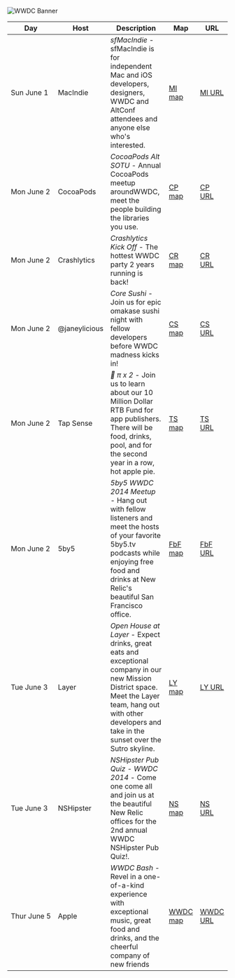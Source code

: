![WWDC Banner](https://devimages.apple.com.edgekey.net/wwdc/images/wwdc14-home-branding.png)


| Day | Host | Description |  Map | URL |
|-----------|-----------|------------|------------|---|
| Sun&nbsp;June&nbsp;1 | MacIndie | *sfMacIndie* - sfMacIndie is for independent Mac and iOS developers, designers, WWDC and AltConf attendees and anyone else who's interested. | [MI map][] | [MI URL][] |
| Mon&nbsp;June&nbsp;2 | CocoaPods | *CocoaPods Alt SOTU* - Annual CocoaPods meetup aroundWWDC, meet the people building the libraries you use. | [CP map][] | [CP URL][] |
| Mon&nbsp;June&nbsp;2 | Crashlytics | *Crashlytics Kick Off* - The hottest WWDC party 2 years running is back! | [CR map][] | [CR URL][] |
| Mon&nbsp;June&nbsp;2 | @janeylicious | *Core Sushi* - Join us for epic omakase sushi night with fellow developers before WWDC madness kicks in! | [CS map][] | [CS URL][] |
| Mon&nbsp;June&nbsp;2 | Tap Sense | * π x 2* - Join us to learn about our 10 Million Dollar RTB Fund for app publishers. There will be food, drinks, pool, and for the second year in a row, hot apple pie. | [TS map][] | [TS URL][] |
| Mon&nbsp;June&nbsp;2 | 5by5 | *5by5 WWDC 2014 Meetup* - Hang out with fellow listeners and meet the hosts of your favorite 5by5.tv podcasts while enjoying free food and drinks at New Relic's beautiful San Francisco office. | [FbF map][] | [FbF URL][] |
| Tue&nbsp;June&nbsp;3 | Layer | *Open House at Layer* -  Expect drinks, great eats and exceptional company in our new Mission District space. Meet the Layer team, hang out with other developers and take in the sunset over the Sutro skyline. | [LY map][] | [LY URL][] |
| Tue&nbsp;June&nbsp;3 | NSHipster | *NSHipster Pub Quiz - WWDC 2014* -  Come one come all and join us at the beautiful New Relic offices for the 2nd annual WWDC NSHipster Pub Quiz!. | [NS map][] | [NS URL][] |
| Thur&nbsp;June&nbsp;5 | Apple | *WWDC Bash* - Revel in a one-of-a-kind experience with exceptional music, great food and drinks, and the cheerful company of new friends| [WWDC map][] | [WWDC URL][] |



[MI URL]: http://sfmacindie.com
[MI map]: https://maps.google.com/maps?q=jillian%27s&hl=en&sll=37.784554,-122.404218&sspn=0.011125,0.016115&near=101+4th+St,+Westfield+Metreon,+San+Francisco,+CA+94103&geocode=CVXcktNvp-TaFeeIQAIdbke0-Cn7OG0Nh4CFgDFz6zWZxQGZLQ&hq=jillian%27s&t=m&cid=10296979529953173809&z=16&iwloc=A

[CP URL]: http://www.meetup.com/CocoaPods-SF/events/177557362/
[CP map]: http://maps.google.com/maps?f=q&hl=en&q=645+Harrison+St.+3rd+Floor%2C+San+Francisco%2C+CA%2C+94107%2C+us

[CR URL]: http://try.crashlytics.com/events/wwdc/2014/
[CR map]: http://maps.google.com/maps?f=q&hl=en&q=620%20Jones%20St,%20San%20Francisco%2C+San+Francisco%2C+CA%2C+94107%2C+us

[CS URL]: https://www.eventbrite.com/e/core-sushi-tickets-11205175983
[CS map]: http://maps.google.com/maps?f=q&hl=en&q=1651%20W%20Campbell%20Ave%20Campbell,%20CA%2095008%2C+CA%2C+94107%2C+us

[TS URL]: https://www.eventbrite.com/e/tapsense-wwdc-party-x-2-tickets-6910991963
[TS map]: https://www.google.com/maps/preview?client=safari&ie=UTF-8&q=Jillian's&fb=1&gl=us&hq=Jillian's+175+4th+St+San+Francisco,+CA+94103&cid=10296979529953173809&ei=85l8U6-_ObXJsQS17YGYDg&ved=0CJkBEPwSMAo

[FbF URL]: https://www.eventbrite.com/e/5by5-wwdc-2014-meetup-tickets-11485969845
[FbF map]: https://www.google.com/maps/place/New+Relic/@37.791354,-122.393048,17z/data=!3m1!4b1!4m2!3m1!1s0x808f7fd7ea239481:0xd46c50778b436768

[LY URL]: https://www.eventbrite.com/e/open-house-at-layer-during-wwdc-tickets-11484732143
[LY map]: https://www.google.com/maps/place/470+Alabama+St/@37.763261,-122.412559,17z/data=!3m1!4b1!4m2!3m1!1s0x808f7e3074359e0f:0x710aa5eaaf53cd94

[NS URL]: https://www.eventbrite.com/e/nshipster-pub-quiz-wwdc-2014-tickets-11306707667
[NS map]: https://goo.gl/maps/rkTJf

[WWDC URL]: https://developer.apple.com/wwdc/events/
[WWDC map]: https://www.google.com/maps/preview?client=safari&q=750+howard+street+94103&ie=UTF-8&hq=&hnear=0x808580876a59eefb:0xf5aee847734859a9,750+Howard+St,+San+Francisco,+CA+94103&gl=us&ei=HpV8U_R876-xBL6agMAN&ved=0CCsQ8gEwAA"


